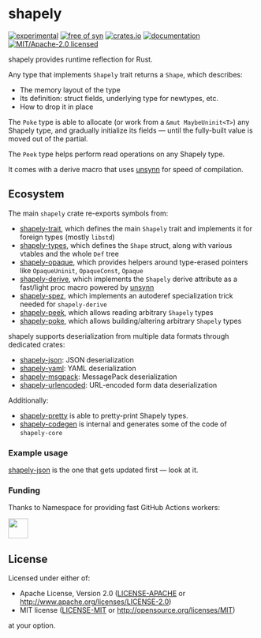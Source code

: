 # shapely

[![experimental](https://img.shields.io/badge/status-highly%20experimental-orange)](https://github.com/fasterthanlime/shapely)
[![free of syn](https://img.shields.io/badge/free%20of-syn-hotpink)](https://github.com/fasterthanlime/free-of-syn)
[![crates.io](https://img.shields.io/crates/v/shapely.svg)](https://crates.io/crates/shapely)
[![documentation](https://docs.rs/shapely/badge.svg)](https://docs.rs/shapely)
[![MIT/Apache-2.0 licensed](https://img.shields.io/crates/l/shapely.svg)](./LICENSE)

shapely provides runtime reflection for Rust.

Any type that implements `Shapely` trait returns a `Shape`, which describes:

  * The memory layout of the type
  * Its definition: struct fields, underlying type for newtypes, etc.
  * How to drop it in place

The `Poke` type is able to allocate (or work from a `&mut MaybeUninit<T>`)
any Shapely type, and gradually initialize its fields — until the fully-built
value is moved out of the partial.

The `Peek` type helps perform read operations on any Shapely type.

It comes with a derive macro that uses [unsynn](https://crates.io/crates/unsynn)
for speed of compilation.

## Ecosystem

The main `shapely` crate re-exports symbols from:

- [shapely-trait](../shapely-trait), which defines the main `Shapely` trait and implements it for foreign types (mostly `libstd`)
- [shapely-types](../shapely-types), which defines the `Shape` struct, along with various vtables and the whole `Def` tree
- [shapely-opaque](../shapely-opaque), which provides helpers around type-erased pointers like
  `OpaqueUninit`, `OpaqueConst`, `Opaque`
- [shapely-derive](../shapely-derive), which implements the `Shapely` derive attribute as a fast/light proc macro powered by [unsynn](https://docs.rs/unsynn)
- [shapely-spez](../shapely-spez), which implements an autoderef specialization trick needed for `shapely-derive`
- [shapely-peek](../shapely-peek), which allows reading arbitrary `Shapely` types
- [shapely-poke](../shapely-poke), which allows building/altering arbitrary `Shapely` types

shapely supports deserialization from multiple data formats through dedicated crates:

- [shapely-json](../shapely-json): JSON deserialization
- [shapely-yaml](../shapely-yaml): YAML deserialization
- [shapely-msgpack](../shapely-msgpack): MessagePack deserialization
- [shapely-urlencoded](../shapely-urlencoded): URL-encoded form data deserialization

Additionally:

- [shapely-pretty](../shapely-pretty) is able to pretty-print Shapely types.
- [shapely-codegen](../shapely-codegen) is internal and generates some of the code of `shapely-core`

### Example usage

[shapely-json](../shapely-json/src/lib.rs) is the one that gets updated first — look at it.

### Funding

Thanks to Namespace for providing fast GitHub Actions workers:

<a href="https://namespace.so"><img src="https://github.com/shapely-rs/shapely/raw/main/static/namespace-d.svg" height="40"></a>

## License

Licensed under either of:

- Apache License, Version 2.0 ([LICENSE-APACHE](https://github.com/shapely-rs/shapely/blob/main/LICENSE-APACHE) or <http://www.apache.org/licenses/LICENSE-2.0>)
- MIT license ([LICENSE-MIT](https://github.com/shapely-rs/shapely/blob/main/LICENSE-MIT) or <http://opensource.org/licenses/MIT>)

at your option.